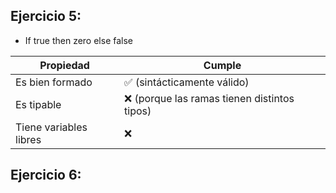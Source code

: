## Ejercicio 5:
- If true then zero else false

| Propiedad              | Cumple                                      |
| ---------------------- | ------------------------------------------- |
| Es bien formado        | ✅ (sintácticamente válido)                  |
| Es tipable             | ❌ (porque las ramas tienen distintos tipos) |
| Tiene variables libres | ❌                                           |

## Ejercicio 6:
